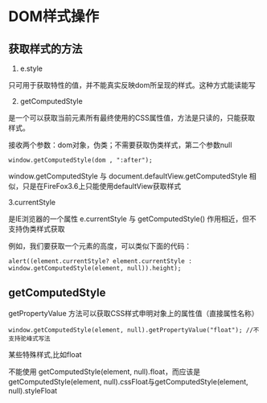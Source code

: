 # DOM样式操作

## 获取样式的方法
 1. e.style

  只可用于获取特性的值，并不能真实反映dom所呈现的样式。这种方式能读能写

 2. getComputedStyle  

是一个可以获取当前元素所有最终使用的CSS属性值，方法是只读的，只能获取样式。

   接收两个参数：dom对象，伪类；不需要获取伪类样式，第二个参数null

    window.getComputedStyle(dom , ":after");

   window.getComputedStyle 与 document.defaultView.getComputedStyle 相似，只是在FireFox3.6上只能使用defaultView获取样式

3.currentStyle

 是IE浏览器的一个属性 e.currentStyle 与 getComputedStyle() 作用相近，但不支持伪类样式获取


例如，我们要获取一个元素的高度，可以类似下面的代码：

    alert((element.currentStyle? element.currentStyle : window.getComputedStyle(element, null)).height);


## getComputedStyle
   getPropertyValue 方法可以获取CSS样式申明对象上的属性值（直接属性名称）

    window.getComputedStyle(element, null).getPropertyValue("float"); //不支持驼峰式写法

某些特殊样式,比如float

   不能使用 getComputedStyle(element, null).float，而应该是getComputedStyle(element, null).cssFloat与getComputedStyle(element, null).styleFloat